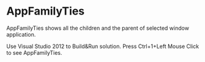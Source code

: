 # AppFamilyTies
AppFamilyTies shows all the children and the parent of selected window application.

Use Visual Studio 2012 to Build&Run solution.
Press Ctrl+1+Left Mouse Click to see AppFamilyTies.
